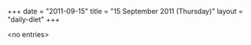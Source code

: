 +++
date = "2011-09-15"
title = "15 September 2011 (Thursday)"
layout = "daily-diet"
+++


\<no entries\>
